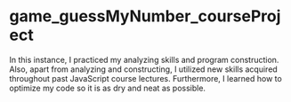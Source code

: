 # game_guessMyNumber_courseProject
In this instance, I practiced my analyzing skills and program construction. Also, apart from analyzing and constructing, I utilized new skills acquired throughout past JavaScript course lectures. Furthermore, I learned how to optimize my code so it is as dry and neat as possible. 
